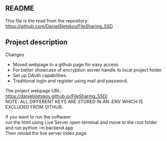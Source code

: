 ## README
This file is the read from the repository: https://github.com/DanielSletskov/FileSharing_SSD  

## Project description  
Changes  
- Moved webpage to a github page for easy access  
- For better showcase of encryption server handle to local project folder  
- Set up OAuth capabilities.  
- Traditional login and register using mail and password.

The project webpage URL:  
https://danielsletskov.github.io/FileSharing_SSD/  
NOTE: ALL DIFFERENT KEYS ARE STORED IN AN .ENV WHICH IS EXCLUDED FROM GITHUB.    

If you want to run the software:  
run the html using Live Server
open terminal and move to the root folder and run python -m backend.app  
Then reload the live server index page.    